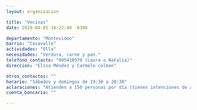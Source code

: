 ```yaml
---
layout: organizacion

title: "Vecinas"
date: 2020-04-05 18:22:40 -0300

departamento: "Montevideo"
barrio: "Casavalle"
actividades: "Olla"
necesidades: "Verdura, carne y pan."
telefono_contacto: "095410570 (Laura o Natalia)"
direccion: "Elisa Méndez y Carmelo colman"

otros_contactos: ""
horario: "Sábados y domingos de 19:30 a 20:30"
aclaraciones: "Atienden a 150 personas por día (tienen intenciones de ampliar los días, pero no cuentan con los recursos)."
cuenta_bancaria: ""

---
```

